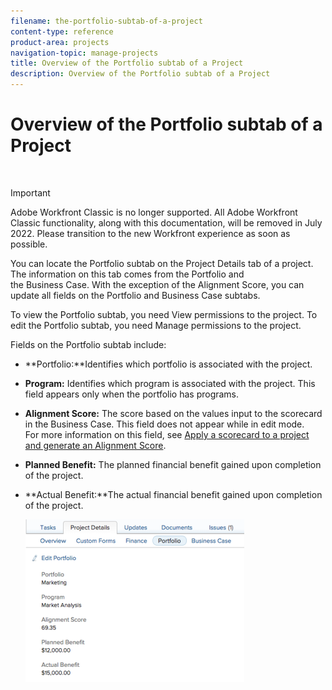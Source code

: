 ```yaml
---
filename: the-portfolio-subtab-of-a-project
content-type: reference
product-area: projects
navigation-topic: manage-projects
title: Overview of the Portfolio subtab of a Project
description: Overview of the Portfolio subtab of a Project
---
```


# Overview of the Portfolio subtab of a Project

&nbsp;

>[!IMPORTANT]
>
>Adobe Workfront Classic is no longer supported. All Adobe Workfront Classic functionality, along with this documentation, will be removed in July 2022. Please transition to the new Workfront experience as soon as possible.

You can locate the Portfolio&nbsp;subtab on the Project Details tab of a project. The information on this tab comes from the Portfolio&nbsp;and the&nbsp;Business&nbsp;Case.&nbsp;With the exception of the Alignment Score, you can update all fields on the Portfolio&nbsp;and Business&nbsp;Case subtabs.

To view the Portfolio subtab, you need View permissions to the project. To edit the Portfolio subtab, you need Manage permissions to the project.

Fields on the Portfolio subtab include:

* **Portfolio:**Identifies which portfolio is associated with the project. &nbsp;
* **Program:** Identifies which program is associated&nbsp;with the project. This field appears only when the portfolio has programs.
* **Alignment Score:** The score based on the values input to the&nbsp;scorecard in the Business&nbsp;Case. This field does not appear while in edit mode.  
  For more information on this field, see [Apply a scorecard to a project and generate an Alignment Score](../../../manage-work/projects/define-a-business-case/apply-scorecard-to-project-to-generate-alignment-score.md).

* **Planned Benefit:** The planned financial benefit gained upon completion of the project.&nbsp;
* **Actual Benefit:**The actual financial benefit gained upon completion of the project.&nbsp;

  ![Screen_Shot_2018-07-02_at_10.39.29_AM.png](assets/screen-shot-2018-07-02-at-10.39.29-am-350x260.png)

